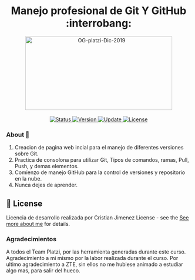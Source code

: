 <div align="center">
	<h1> Manejo profesional de Git Y GitHub :interrobang: </h1>
</div>

<div align="center">
	<a href="https://wureset.com/">
		<img src="https://i.ibb.co/7Ss7BTk/OG-platzi-Dic-2019.png" alt="OG-platzi-Dic-2019" alt="Logo" height="200" width="400">
	</a>
</div>
<br />
<div align="center">
	<a href="#changelog">
		<img src="https://img.shields.io/badge/stability-stable-green.svg" alt="Status">
	</a>
	<a href="#changelog">
		<img src="https://img.shields.io/badge/release-v11.0.0.9-blue.svg" alt="Version">
	</a>
	<a href="#changelog">
		<img src="https://img.shields.io/badge/update-october-yellowgreen.svg" alt="Update">
	</a>
	<a href="#license">
		<img src="https://img.shields.io/badge/license-MS--PL%20License-green.svg" alt="License">
	</a>
</div>

### About :trident:

1. Creacion de pagina web incial para el manejo de diferentes versiones sobre Git.
2. Practica de consolona para utilizar Git, Tipos de comandos, ramas, Pull, Push, y demas elementos.
3. Comienzo de manejo GitHub para la control de versiones y repositorio en la nube.
4. Nunca dejes de aprender.

<a name="license"></a>

## :memo: License

Licencia de desarrollo realizada por Cristian Jimenez License - see the
[See more about me](https://www.linkedin.com/in/cristian-david-jimenez-valencia-ab4098165) for details.

### Agradecimientos 

A todos el Team Platzi, por las herramienta generadas durante este curso.
Agradecimiento a mi mismo por la labor realizada durante el curso.
Por ultimo agradecimiento a ZTE, sin ellos no me hubiese animado a estudiar algo mas, para salir del hueco.
